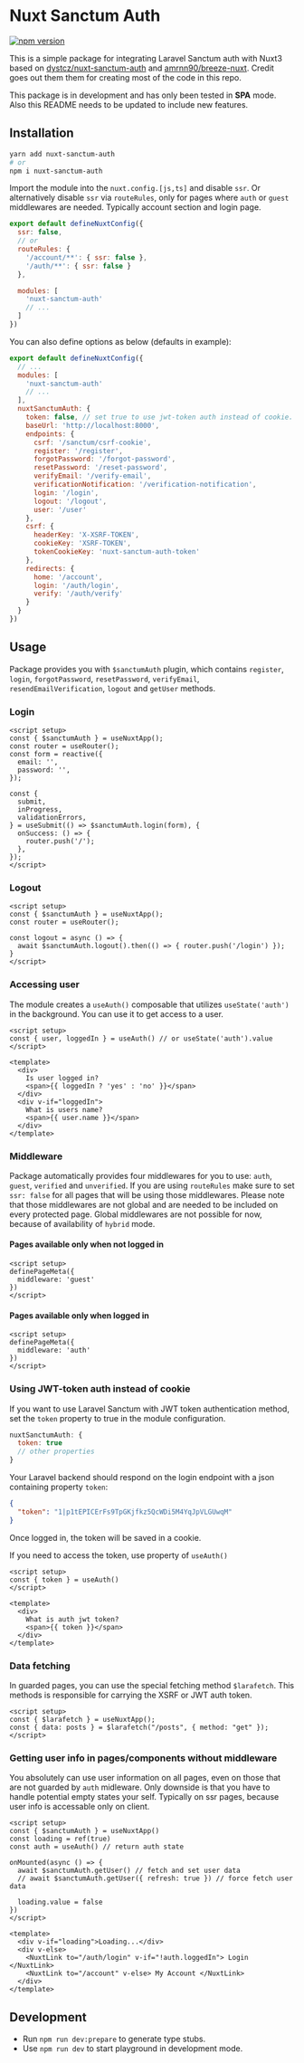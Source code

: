 # Nuxt Sanctum Auth

[![npm version](https://badge.fury.io/js/nuxt-sanctum-auth.svg)](https://badge.fury.io/js/nuxt-sanctum-auth)

This is a simple package for integrating Laravel Sanctum auth with Nuxt3 based on [dystcz/nuxt-sanctum-auth](https://github.com/dystcz/nuxt-sanctum-auth) and [amrnn90/breeze-nuxt](https://github.com/amrnn90/breeze-nuxt). Credit goes out them them for creating most of the code in this repo.

This package is in development and has only been tested in **SPA** mode. Also this README needs to be updated to include new features.

## Installation

```bash
yarn add nuxt-sanctum-auth
# or
npm i nuxt-sanctum-auth
```

Import the module into the `nuxt.config.[js,ts]` and disable `ssr`.
Or alternatively disable `ssr` via `routeRules`, only for pages where `auth` or `guest` middlewares are needed. Typically account section and login page.

```js
export default defineNuxtConfig({
  ssr: false,
  // or
  routeRules: {
    '/account/**': { ssr: false },
    '/auth/**': { ssr: false }
  },

  modules: [
    'nuxt-sanctum-auth'
    // ...
  ]
})
```

You can also define options as below (defaults in example):

```js
export default defineNuxtConfig({
  // ...
  modules: [
    'nuxt-sanctum-auth'
    // ...
  ],
  nuxtSanctumAuth: {
    token: false, // set true to use jwt-token auth instead of cookie. default is false
    baseUrl: 'http://localhost:8000',
    endpoints: {
      csrf: '/sanctum/csrf-cookie',
      register: '/register',
      forgotPassword: '/forgot-password',
      resetPassword: '/reset-password',
      verifyEmail: '/verify-email',
      verificationNotification: '/verification-notification',
      login: '/login',
      logout: '/logout',
      user: '/user'
    },
    csrf: {
      headerKey: 'X-XSRF-TOKEN',
      cookieKey: 'XSRF-TOKEN',
      tokenCookieKey: 'nuxt-sanctum-auth-token'
    },
    redirects: {
      home: '/account',
      login: '/auth/login',
      verify: '/auth/verify'
    }
  }
})
```

## Usage

Package provides you with `$sanctumAuth` plugin, which contains `register`, `login`, `forgotPassword`, `resetPassword`, `verifyEmail`, `resendEmailVerification`, `logout` and `getUser` methods.

### Login

```vue
<script setup>
const { $sanctumAuth } = useNuxtApp();
const router = useRouter();
const form = reactive({
  email: '',
  password: '',
});

const {
  submit,
  inProgress,
  validationErrors,
} = useSubmit(() => $sanctumAuth.login(form), {
  onSuccess: () => { 
    router.push('/');
  },
});
</script>
```

### Logout

```vue
<script setup>
const { $sanctumAuth } = useNuxtApp();
const router = useRouter();

const logout = async () => {
  await $sanctumAuth.logout().then(() => { router.push('/login') });
}
</script>
```

### Accessing user

The module creates a `useAuth()` composable that utilizes `useState('auth')` in the background. You can use it to get access to a user.

```vue
<script setup>
const { user, loggedIn } = useAuth() // or useState('auth').value
</script>

<template>
  <div>
    Is user logged in?
    <span>{{ loggedIn ? 'yes' : 'no' }}</span>
  </div>
  <div v-if="loggedIn">
    What is users name?
    <span>{{ user.name }}</span>
  </div>
</template>
```

### Middleware

Package automatically provides four middlewares for you to use: `auth`, `guest`, `verified` and `unverified`.
If you are using `routeRules` make sure to set `ssr: false` for all pages that will be using those middlewares. Please note that those middlewares are not global and are needed to be included on every protected page. Global middlewares are not possible for now, because of availability of `hybrid` mode.

#### Pages available only when not logged in

```vue
<script setup>
definePageMeta({
  middleware: 'guest'
})
</script>
```

#### Pages available only when logged in

```vue
<script setup>
definePageMeta({
  middleware: 'auth'
})
</script>
```

### Using JWT-token auth instead of cookie

If you want to use Laravel Sanctum with JWT token authentication method,
set the `token` property to true in the module configuration.

```js
nuxtSanctumAuth: {
  token: true
  // other properties
}
```

Your Laravel backend should respond on the login endpoint with a json containing property `token`:

```json
{
  "token": "1|p1tEPICErFs9TpGKjfkz5QcWDi5M4YqJpVLGUwqM"
}
```

Once logged in, the token will be saved in a cookie.

If you need to access the token, use property of `useAuth()`

```vue
<script setup>
const { token } = useAuth()
</script>

<template>
  <div>
    What is auth jwt token?
    <span>{{ token }}</span>
  </div>
</template>
```

### Data fetching

In guarded pages, you can use the special fetching method `$larafetch`. This methods is responsible for carrying the XSRF or JWT auth token.

```vue
<script setup>
const { $larafetch } = useNuxtApp();
const { data: posts } = $larafetch("/posts", { method: "get" });
</script>
```

### Getting user info in pages/components without middleware

You absolutely can use user information on all pages, even on those that are not guarded by `auth` midleware.
Only downside is that you have to handle potential empty states your self. Typically on ssr pages, because user info is accessable only on client.

```vue
<script setup>
const { $sanctumAuth } = useNuxtApp()
const loading = ref(true)
const auth = useAuth() // return auth state

onMounted(async () => {
  await $sanctumAuth.getUser() // fetch and set user data
  // await $sanctumAuth.getUser({ refresh: true }) // force fetch user data

  loading.value = false
})
</script>

<template>
  <div v-if="loading">Loading...</div>
  <div v-else>
    <NuxtLink to="/auth/login" v-if="!auth.loggedIn"> Login </NuxtLink>
    <NuxtLink to="/account" v-else> My Account </NuxtLink>
  </div>
</template>
```

## Development

- Run `npm run dev:prepare` to generate type stubs.
- Use `npm run dev` to start playground in development mode.
